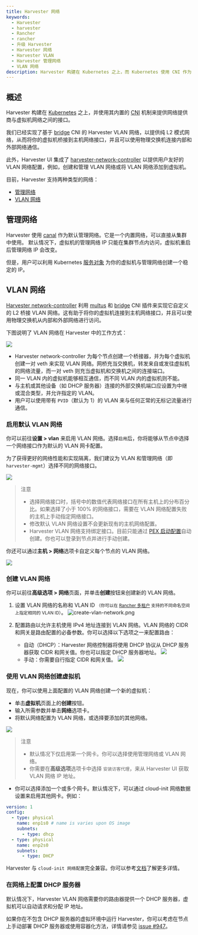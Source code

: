 ```yaml
---
title: Harvester 网络
keywords:
  - Harvester
  - harvester
  - Rancher
  - rancher
  - 升级 Harvester
  - Harvester 网络
  - Harvester VLAN
  - Harvester 管理网络
  - VLAN 网络
description: Harvester 构建在 Kubernetes 之上，而 Kubernetes 使用 CNI 作为网络提供商和 Kubernetes Pod 网络之间的接口。因此，我们也基于 CNI 实现 Harvester 网络。此外，Harvester UI 集成了 Harvester 网络，来实现用户友好的虚拟机网络配置。
---
```


## 概述

Harvester 构建在 [Kubernetes](https://kubernetes.io/) 之上，并使用其内置的 [CNI](https://github.com/containernetworking/cni) 机制来提供网络提供商与虚拟机网络之间的接口。

我们已经实现了基于 [bridge](https://www.cni.dev/plugins/current/main/bridge/) CNI 的 Harvester VLAN 网络，以提供纯 L2 模式网络，从而将你的虚拟机桥接到主机网络接口，并且可以使用物理交换机连接内部和外部网络通信。

此外，Harvester UI 集成了 [harvester-network-controller](https://github.com/harvester/network-controller-harvester) 以提供用户友好的 VLAN 网络配置，例如，创建和管理 VLAN 网络或将 VLAN 网络添加到虚拟机。

目前，Harvester 支持两种类型的网络：

- [管理网络](#管理网络)
- [VLAN 网络](#VLAN-网络)

## 管理网络

Harvester 使用 [canal](https://projectcalico.docs.tigera.io/getting-started/kubernetes/flannel/flannel) 作为默认管理网络。它是一个内置网络，可以直接从集群中使用。
默认情况下，虚拟机的管理网络 IP 只能在集群节点内访问，虚拟机重启后管理网络 IP 会改变。

但是，用户可以利用 Kubernetes [服务对象](https://kubevirt.io/user-guide/virtual_machines/service_objects/) 为你的虚拟机与管理网络创建一个稳定的 IP。

## VLAN 网络

[Harvester network-controller](https://github.com/harvester/harvester-network-controller) 利用 [multus](https://github.com/k8snetworkplumbingwg/multus-cni) 和 [bridge](https://www.cni.dev/plugins/current/main/bridge/) CNI 插件来实现它自定义的 L2 桥接 VLAN 网络。这有助于将你的虚拟机连接到主机网络接口，并且可以使用物理交换机从内部和外部网络进行访问。

下图说明了 VLAN 网络在 Harvester 中的工作方式：

![](../assets/vlan-case.png)

- Harvester network-controller 为每个节点创建一个桥接器，并为每个虚拟机创建一对 veth 来实现 VLAN 网络。网桥充当交换机，转发来自或发往虚拟机的网络流量，而一对 veth 则充当虚拟机和交换机之间的连接端口。
- 同一 VLAN 内的虚拟机能够相互通信，而不同 VLAN 内的虚拟机则不能。
- 与主机或其他设备（如 DHCP 服务器）连接的外部交换机端口应设置为中继或混合类型，并允许指定的 VLAN。
- 用户可以使用带有 `PVID`（默认为 1）的 VLAN 来与任何正常的无标记流量进行通信。

### 启用默认 VLAN 网络

你可以前往**设置 > vlan** 来启用 VLAN 网络。选择`启用`后，你将能够从节点中选择一个网络接口作为默认的 VLAN 网卡配置。

为了获得更好的网络性能和实现隔离，我们建议为 VLAN 和管理网络（即 `harvester-mgmt`）选择不同的网络接口。

![](../assets/enable-vlan.png)

> 注意
>
> - 选择网络接口时，括号中的数值代表网络接口在所有主机上的分布百分比。如果选择了小于 100% 的网络接口，需要在 VLAN 网络配置失败的主机上手动指定网络接口。
> - 修改默认 VLAN 网络设置不会更新现有的主机网络配置。
> - Harvester VLAN 网络支持绑定接口。目前只能通过 [PEX 启动配置](/install/harvester-configuration/#example_11)自动创建。你也可以登录到节点并进行手动创建。

你还可以通过**主机 > 网络**选项卡自定义每个节点的 VLAN 网络。

![](../assets/node-network-configuration.png)

### 创建 VLAN 网络

你可以前往**高级选项 > 网络**页面，并单击**创建**按钮来创建新的 VLAN 网络。

1. 设置 VLAN 网络的名称和 VLAN ID <small>（你可以在 [Rancher 多租户](/rancher/virtualization-management/_index/#多租户) 支持的不同命名空间上指定相同的 VLAN ID）</small>。
   ![create-vlan-network.png](../assets/create-network.png)

2. 配置路由以允许主机使用 IPv4 地址连接到 VLAN 网络。VLAN 网络的 CIDR 和网关是路由配置的必备参数。你可以选择以下选项之一来配置路由：
   - 自动（DHCP）：Harvester 网络控制器将使用 DHCP 协议从 DHCP 服务器获取 CIDR 和网关值。你也可以指定 DHCP 服务器地址。
     ![](../assets/create-network-auto.png)
   - 手动：你需要自行指定 CIDR 和网关值。
     ![](../assets/create-network-manual.png)

### 使用 VLAN 网络创建虚拟机

现在，你可以使用上面配置的 VLAN 网络创建一个新的虚拟机：

- 单击**虚拟机**页面上的**创建**按钮。
- 输入所需参数并单击**网络**选项卡。
- 将默认网络配置为 VLAN 网络，或选择要添加的其他网络。

![](../assets/vm-network-configuration.png)

> 注意
>
> - 默认情况下仅启用第一个网卡。你可以选择使用管理网络或 VLAN 网络。
> - 你需要在**高级选项**选项卡中选择 `安装访客代理`，来从 Harvester UI 获取 VLAN 网络 IP 地址。

- 你可以选择添加一个或多个网卡。默认情况下，可以通过 cloud-init 网络数据设置来启用其他网卡。例如：

```YAML
version: 1
config:
  - type: physical
    name: enp1s0 # name is varies upon OS image
    subnets:
      - type: dhcp
  - type: physical
    name: enp2s0
    subnets:
      - type: DHCP
```

Harvester 与 `cloud-init 网络配置`完全兼容。你可以参考[文档](https://cloudinit.readthedocs.io/en/latest/topics/network-config-format-v2.html)了解更多详情。

### 在网络上配置 DHCP 服务器

默认情况下，Harvester VLAN 网络需要你的路由器提供一个 DHCP 服务器，虚拟机可以自动请求和分配 IP 地址。

如果你在不包含 DHCP 服务器的虚拟环境中运行 Harvester，你可以考虑在节点上手动部署 DHCP 服务器或使用容器化方法，详情请参见 [issue #947](https://github.com/harvester/harvester/issues/947)。
